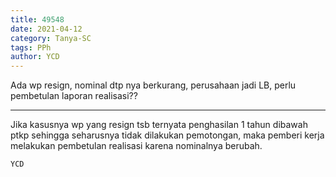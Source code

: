 ```yaml
---
title: 49548
date: 2021-04-12
category: Tanya-SC
tags: PPh
author: YCD
---
```


Ada wp resign, nominal dtp nya berkurang, perusahaan jadi LB, perlu pembetulan laporan realisasi??

---

Jika kasusnya wp yang resign tsb ternyata penghasilan 1 tahun dibawah ptkp sehingga seharusnya tidak dilakukan pemotongan, maka pemberi kerja melakukan pembetulan realisasi karena nominalnya berubah.

`YCD`
